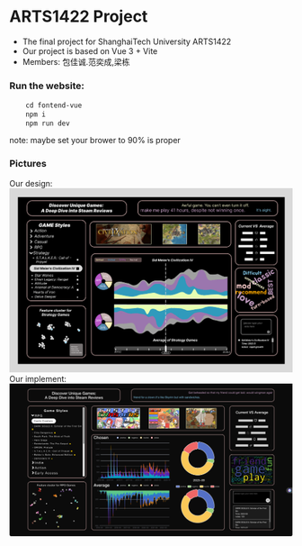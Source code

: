 # ARTS1422 Project
- The final project for ShanghaiTech University ARTS1422
- Our project is based on Vue 3 + Vite
- Members: 包佳诚.范奕成,梁栋
  
### Run the website:
```
    cd fontend-vue
    npm i
    npm run dev
```
note: maybe set your brower to 90% is proper

### Pictures
Our design:
![Our design:](./img/our_design.png "Our design:")
Our implement:
![Our design:](./img/our_implement.png "Our implement:")